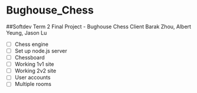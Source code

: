 # Bughouse_Chess
##Softdev Term 2 Final Project - Bughouse Chess Client
Barak Zhou, Albert Yeung, Jason Lu

- [ ] Chess engine
- [ ] Set up node.js server
- [ ] Chessboard
- [ ] Working 1v1 site
- [ ] Working 2v2 site
- [ ] User accounts
- [ ] Multiple rooms
